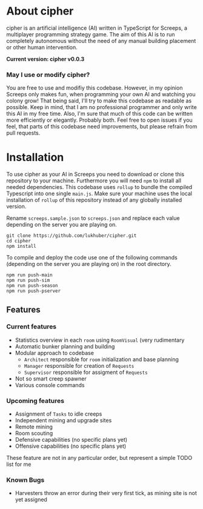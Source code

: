 # About cipher

cipher is an artificial intelligence (AI) written in TypeScript for Screeps, a multiplayer programming strategy game. The aim of this AI is to run completely autonomous without the need of any manual building placement or other human intervention.

**Current version: cipher v0.0.3**

### May I use or modify cipher?

You are free to use and modifiy this codebase. However, in my opinion Screeps only makes fun, when programming your own AI and watching you colony grow! That being said, I'll try to make this codebase as readable as possible. Keep in mind, that I am no professional programmer and only write this AI in my free time. Also, I'm sure that much of this code can be written more efficiently or elegantly. Probably both. Feel free to open issues if you feel, that parts of this codebase need improvements, but please refrain from pull requests.

# Installation

To use cipher as your AI in Screeps you need to download or clone this repository to your machine. Furthermore you will need `npm` to install all needed dependencies. This codebase uses `rollup` to bundle the compiled Typescript into one single `main.js`. Make sure your machine uses the local installation of `rollup` of this repository instead of any globally installed version.

Rename `screeps.sample.json` to `screeps.json` and replace each value depending on the server you are playing on.

    git clone https://github.com/lukhuber/cipher.git
    cd cipher
    npm install

To compile and deploy the code use one of the following commands (depending on the server you are playing on) in the root directory.

    npm run push-main
    npm run push-sim
    npm run push-season
    npm run push-pserver

## Features

### Current features

- Statistics overview in each `room` using `RoomVisual` (very rudimentary
- Automatic bunker planning and building
- Modular approach to codebase
  - `Architect` responsible for `room` initialization and base planning
  - `Manager` responsible for creation of `Requests`
  - `Supervisor` responsible for assigment of `Requests`
- Not so smart creep spawner
- Various console commands

### Upcoming features

- Assignment of `Tasks` to idle creeps
- Independent mining and upgrade sites
- Remote mining
- Room scouting
- Defensive capabilities (no specific plans yet)
- Offensive capabilities (no specific plans yet)

These feature are not in any particular order, but represent a simple TODO list for me

### Known Bugs

- Harvesters throw an error during their very first tick, as mining site is not yet assigned
